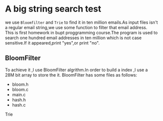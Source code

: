A big string search test
===========
we use `Bloomfilter` and `Trie` to find it in ten million emails.As input files isn't a regular email string,we use some function to filter that email address.<br>
This is first homework in bupt proggramming course.The program is used to search one hundred email addresses in ten million which is not case sensitive.If it appeared,print "yes",or print "no".

BloomFilter
--------
To achieve it ,I use BloomFilter algrithm.In order to build a index ,I use a 28M bit array to store the it.
BloomFilter has some files as follows:
* bloom.h
* bloom.c
* main.c
* hash.h
* hash.c

Trie
